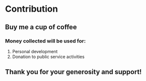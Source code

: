 # Contribution 

## Buy me a cup of coffee

### Money collected will be used for: 
1. Personal development 
2. Donation to public service activities

## Thank you for your generosity and support! 
